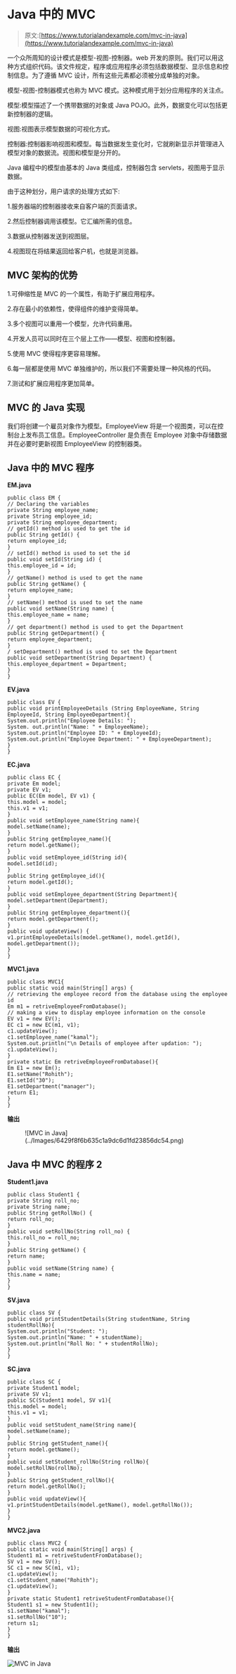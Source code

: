 # Java 中的 MVC

> 原文:[https://www.tutorialandexample.com/mvc-in-java](https://www.tutorialandexample.com/mvc-in-java)

一个众所周知的设计模式是模型-视图-控制器。web 开发的原则。我们可以用这种方式组织代码。该文件规定，程序或应用程序必须包括数据模型、显示信息和控制信息。为了遵循 MVC 设计，所有这些元素都必须被分成单独的对象。

模型-视图-控制器模式也称为 MVC 模式。这种模式用于划分应用程序的关注点。

模型:模型描述了一个携带数据的对象或 Java POJO。此外，数据变化可以包括更新控制器的逻辑。

视图:视图表示模型数据的可视化方式。

控制器:控制器影响视图和模型。每当数据发生变化时，它就刷新显示并管理进入模型对象的数据流。视图和模型是分开的。

Java 编程中的模型由基本的 Java 类组成，控制器包含 servlets，视图用于显示数据。

由于这种划分，用户请求的处理方式如下:

1.服务器端的控制器接收来自客户端的页面请求。

2.然后控制器调用该模型。它汇编所需的信息。

3.数据从控制器发送到视图层。

4.视图现在将结果返回给客户机，也就是浏览器。

## MVC 架构的优势

1.可伸缩性是 MVC 的一个属性，有助于扩展应用程序。

2.存在最小的依赖性，使得组件的维护变得简单。

3.多个视图可以重用一个模型，允许代码重用。

4.开发人员可以同时在三个层上工作——模型、视图和控制器。

5.使用 MVC 使得程序更容易理解。

6.每一层都是使用 MVC 单独维护的，所以我们不需要处理一种风格的代码。

7.测试和扩展应用程序更加简单。

## MVC 的 Java 实现

我们将创建一个雇员对象作为模型。EmployeeView 将是一个视图类，可以在控制台上发布员工信息。EmployeeController 是负责在 Employee 对象中存储数据并在必要时更新视图 EmployeeView 的控制器类。

## Java 中的 MVC 程序

**EM.java**

```
public class EM { 
// Declaring the variables
private String employee_name; 
private String employee_id; 
private String employee_department; 
// getId() method is used to get the id
public String getId() { 
return employee_id; 
} 
// setId() method is used to set the id 
public void setId(String id) { 
this.employee_id = id; 
} 
// getName() method is used to get the name
public String getName() { 
return employee_name; 
} 
// setName() method is used to set the name
public void setName(String name) { 
this.employee_name = name; 
} 
// get department() method is used to get the Department 
public String getDepartment() { 
return employee_department; 
} 
/ setDepartment() method is used to set the Department 
public void setDepartment(String Department) { 
this.employee_department = Department; 
} 
} 
```

**EV.java**

```
public class EV { 
public void printEmployeeDetails (String EmployeeName, String EmployeeId, String EmployeeDepartment){ 
System.out.println("Employee Details: "); 
System. out.println("Name: " + EmployeeName); 
System.out.println("Employee ID: " + EmployeeId); 
System.out.println("Employee Department: " + EmployeeDepartment); 
} 
} 
```

**EC.java**

```
public class EC { 
private Em model; 
private EV v1; 
public EC(Em model, EV v1) { 
this.model = model; 
this.v1 = v1; 
} 
public void setEmployee_name(String name){ 
model.setName(name); 
} 
public String getEmployee_name(){ 
return model.getName(); 
} 
public void setEmployee_id(String id){ 
model.setId(id); 
} 
public String getEmployee_id(){ 
return model.getId(); 
} 
public void setEmployee_department(String Department){ 
model.setDepartment(Department); 
} 
public String getEmployee_department(){ 
return model.getDepartment(); 
} 
public void updateView() { 
v1.printEmployeeDetails(model.getName(), model.getId(), model.getDepartment()); 
} 
} 
```

**MVC1.java**

```
public class MVC1{ 
public static void main(String[] args) { 
// retrieving the employee record from the database using the employee id 
Em m1 = retriveEmployeeFromDatabase(); 
// making a view to display employee information on the console 
EV v1 = new EV(); 
EC c1 = new EC(m1, v1); 
c1.updateView(); 
c1.setEmployee_name("kamal"); 
System.out.println("\n Details of employee after updation: "); 
c1.updateView(); 
} 
private static Em retriveEmployeeFromDatabase(){ 
Em E1 = new Em(); 
E1.setName("Rohith"); 
E1.setId("30"); 
E1.setDepartment("manager"); 
return E1; 
} 
} 
```

**输出**

<figure class="wp-block-image">![MVC in Java](../Images/6429f8f6b635c1a9dc6d1fd23856dc54.png)</figure>

## Java 中 MVC 的程序 2

**Student1.java**

```
public class Student1 {
private String roll_no;
private String name;
public String getRollNo() {
return roll_no;
}
public void setRollNo(String roll_no) {
this.roll_no = roll_no;
}
public String getName() {
return name;
}
public void setName(String name) {
this.name = name;
}
}
```

**SV.java**

```
public class SV {
public void printStudentDetails(String studentName, String studentRollNo){
System.out.println("Student: ");
System.out.println("Name: " + studentName);
System.out.println("Roll No: " + studentRollNo);
}	
}
```

**SC.java**

```
public class SC {
private Student1 model;
private SV v1;
public SC(Student1 model, SV v1){
this.model = model;
this.v1 = v1;
}
public void setStudent_name(String name){
model.setName(name); 
}
public String getStudent_name(){
return model.getName(); 
}
public void setStudent_rollNo(String rollNo){
model.setRollNo(rollNo); 
}
public String getStudent_rollNo(){
return model.getRollNo(); 
}
public void updateView(){ 
v1.printStudentDetails(model.getName(), model.getRollNo());
} 
}
```

**MVC2.java**

```
public class MVC2 {
public static void main(String[] args) {
Student1 m1 = retriveStudentFromDatabase();
SV v1 = new SV();
SC c1 = new SC(m1, v1);
c1.updateView();
c1.setStudent_name("Rohith");
c1.updateView();
}	
private static Student1 retriveStudentFromDatabase(){
Student1 s1 = new Student1();
s1.setName("kamal");
s1.setRollNo("10");
return s1;
}
}
```

**输出**

![MVC in Java](../Images/cfb23c02d0f447a3fc0d310803099718.png)